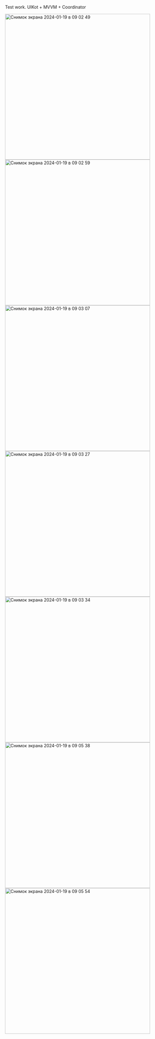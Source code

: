 Test work. UIKot + MVVM + Coordinator

<img width="477" alt="Снимок экрана 2024-01-19 в 09 02 49" src="https://github.com/Deminka/Hotels-testApp/assets/69207847/e7406ac0-7a5f-4632-956a-9e995439a45b">
<img width="477" alt="Снимок экрана 2024-01-19 в 09 02 59" src="https://github.com/Deminka/Hotels-testApp/assets/69207847/893cf6a0-d926-4480-ab67-0bb9beca3bf3">
<img width="477" alt="Снимок экрана 2024-01-19 в 09 03 07" src="https://github.com/Deminka/Hotels-testApp/assets/69207847/4c2c6aca-c213-4ea8-ba39-1f7a66ad0497">
<img width="477" alt="Снимок экрана 2024-01-19 в 09 03 27" src="https://github.com/Deminka/Hotels-testApp/assets/69207847/f35ad49c-5415-471d-ad1f-194d6e2808a6">
<img width="477" alt="Снимок экрана 2024-01-19 в 09 03 34" src="https://github.com/Deminka/Hotels-testApp/assets/69207847/67797d55-a93f-42a8-8ba8-74101cdae7ed">
<img width="477" alt="Снимок экрана 2024-01-19 в 09 05 38" src="https://github.com/Deminka/Hotels-testApp/assets/69207847/b4b8aa57-290a-4e9c-8547-e512358bdbe6">
<img width="477" alt="Снимок экрана 2024-01-19 в 09 05 54" src="https://github.com/Deminka/Hotels-testApp/assets/69207847/4b2da45a-098f-42e2-8a5c-2a2c0019d856">
